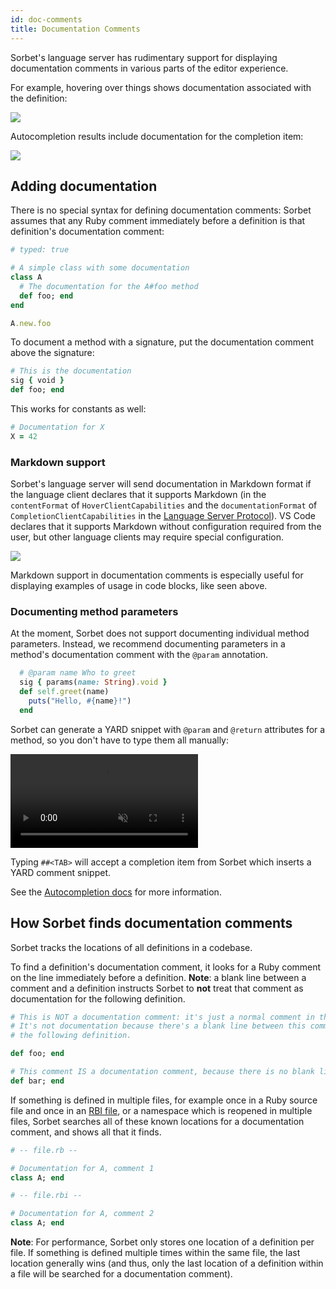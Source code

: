 ```yaml
---
id: doc-comments
title: Documentation Comments
---
```


Sorbet's language server has rudimentary support for displaying documentation
comments in various parts of the editor experience.

For example, hovering over things shows documentation associated with the
definition:

![](/img/hover-doc-comment.png)

Autocompletion results include documentation for the completion item:

![](/img/autocompletion-doc-comment.png)

## Adding documentation

There is no special syntax for defining documentation comments: Sorbet assumes
that any Ruby comment immediately before a definition is that definition's
documentation comment:

```ruby
# typed: true

# A simple class with some documentation
class A
  # The documentation for the A#foo method
  def foo; end
end

A.new.foo
```

To document a method with a signature, put the documentation comment above the
signature:

```ruby
# This is the documentation
sig { void }
def foo; end
```

This works for constants as well:

```ruby
# Documentation for X
X = 42
```

### Markdown support

Sorbet's language server will send documentation in Markdown format if the
language client declares that it supports Markdown (in the `contentFormat` of
`HoverClientCapabilities` and the `documentationFormat` of
`CompletionClientCapabilities` in the
[Language Server Protocol](https://microsoft.github.io/language-server-protocol/specifications/lsp/3.17/specification/)).
VS Code declares that it supports Markdown without configuration required from
the user, but other language clients may require special configuration.

![](/img/markdown-doc-comment.png)

Markdown support in documentation comments is especially useful for displaying
examples of usage in code blocks, like seen above.

### Documenting method parameters

At the moment, Sorbet does not support documenting individual method parameters.
Instead, we recommend documenting parameters in a method's documentation comment
with the `@param` annotation.

```ruby
  # @param name Who to greet
  sig { params(name: String).void }
  def self.greet(name)
    puts("Hello, #{name}!")
  end
```

Sorbet can generate a YARD snippet with `@param` and `@return` attributes for a
method, so you don't have to type them all manually:

<video autoplay loop muted playsinline style="max-width: calc(min(813px, 100%));">
  <source src="/img/lsp/yard-snippet.mp4" type="video/mp4">
</video>

Typing `##<TAB>` will accept a completion item from Sorbet which inserts a YARD
comment snippet.

See the [Autocompletion docs](autocompletion.md#completion-for-yard-snippets)
for more information.

## How Sorbet finds documentation comments

Sorbet tracks the locations of all definitions in a codebase.

To find a definition's documentation comment, it looks for a Ruby comment on the
line immediately before a definition. **Note**: a blank line between a comment
and a definition instructs Sorbet to **not** treat that comment as documentation
for the following definition.

```ruby
# This is NOT a documentation comment: it's just a normal comment in the file.
# It's not documentation because there's a blank line between this comment and
# the following definition.

def foo; end

# This comment IS a documentation comment, because there is no blank line.
def bar; end
```

If something is defined in multiple files, for example once in a Ruby source
file and once in an [RBI file](rbi.md), or a namespace which is reopened in
multiple files, Sorbet searches all of these known locations for a documentation
comment, and shows all that it finds.

```ruby
# -- file.rb --

# Documentation for A, comment 1
class A; end

# -- file.rbi --

# Documentation for A, comment 2
class A; end
```

**Note**: For performance, Sorbet only stores one location of a definition per
file. If something is defined multiple times within the same file, the last
location generally wins (and thus, only the last location of a definition within
a file will be searched for a documentation comment).
